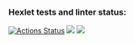 ### Hexlet tests and linter status:
[![Actions Status](https://github.com/adm1341/java-project-lvl3/workflows/hexlet-check/badge.svg)](https://github.com/adm1341/java-project-lvl3/actions)
<a href="https://codeclimate.com/github/adm1341/java-project-lvl3/maintainability"><img src="https://api.codeclimate.com/v1/badges/0a9f223dc5285f500466/maintainability" /></a>
<a href="https://codeclimate.com/github/adm1341/java-project-lvl3/test_coverage"><img src="https://api.codeclimate.com/v1/badges/0a9f223dc5285f500466/test_coverage" /></a>